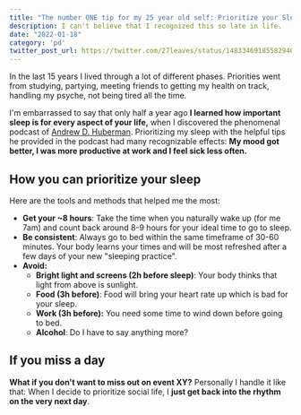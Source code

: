 ```yaml
---
title: "The number ONE tip for my 25 year old self: Prioritize your Sleep to be healthier and happier!"
description: I can't believe that I recognized this so late in life.
date: "2022-01-18"
category: 'pd'
twitter_post_url: https://twitter.com/27leaves/status/1483346918558294018
---
```


In the last 15 years I lived through a lot of different phases. Priorities went from studying, partying, meeting friends to getting my health on track, handling my psyche, not being tired all the time.

I'm embarrassed to say that only half a year ago  **I learned how important sleep is for every aspect of your life,**  when I discovered the phenomenal podcast of  [Andrew D. Huberman](https://hubermanlab.com/master-your-sleep-and-be-more-alert-when-awake/). Prioritizing my sleep with the helpful tips he provided in the podcast had many recognizable effects:  **My mood got better, I was more productive at work and I feel sick less often.**

## How you can prioritize your sleep

Here are the tools and methods that helped me the most:

-   **Get your ~8 hours**: Take the time when you naturally wake up (for me 7am) and count back around 8-9 hours for your ideal time to go to sleep.
-   **Be consistent**: Always go to bed within the same timeframe of 30-60 minutes. Your body learns your times and will be most refreshed after a few days of your new "sleeping practice".
-   **Avoid:**
    -   **Bright light and screens (2h before sleep)**: Your body thinks that light from above is sunlight.
    -   **Food (3h before)**: Food will bring your heart rate up which is bad for your sleep.
    -   **Work (3h before):** You need some time to wind down before going to bed.
    -   **Alcohol**: Do I have to say anything more?

## If you miss a day

**What if you don't want to miss out on event XY?** Personally I handle it like that: When I decide to prioritize social life, I  **just get back into the rhythm on the very next day**.